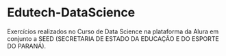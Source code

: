# Edutech-DataScience
Exercícios realizados no Curso de Data Science na plataforma da Alura em conjunto a SEED (SECRETARIA DE ESTADO DA EDUCAÇÃO E DO ESPORTE DO PARANÁ).
